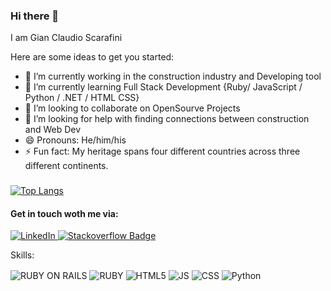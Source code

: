 ### Hi there 👋
I am Gian Claudio Scarafini


Here are some ideas to get you started:

- 🔭 I’m currently working in the construction industry and Developing tool 
- 🌱 I’m currently learning Full Stack Development {Ruby/ JavaScript / Python / .NET / HTML CSS} 
- 👯 I’m looking to collaborate on OpenSourve Projects 
- 🤔 I’m looking for help with finding connections between construction and Web Dev
- 😄 Pronouns: He/him/his
- ⚡ Fun fact: My heritage spans four different countries across three different continents.


###
[![Top Langs](https://github-readme-stats.vercel.app/api/top-langs/?username=GianClaudioScarafini&layout=donut-vertical)](https://github.com/GianClaudioScarafini/github-readme-stats)

#### Get in touch woth me via:

<a href="https://www.linkedin.com/in/gian-claudio-scarafini-/">
    <img src="https://img.shields.io/badge/LinkedIn-blue?tab=followers?logo=github&style=for-the-badge" alt="LinkedIn" />
</a>
<a href="https://stackoverflow.com/users/10179790/gscarafini">
    <img src="https://img.shields.io/badge/stackoverflow-f48226.svg?style=for-the-badge&logo=stackoverflow&logoColor=white" alt="Stackoverflow Badge" />
</a>

Skills:<br/>
  <div>
  <img align="center" alt="RUBY ON RAILS" src="https://img.shields.io/badge/Ruby_on_Rails-CC0000?style=for-the-badge&logo=ruby-on-rails&logoColor=white"/>
  <img align="center" alt="RUBY" src="https://img.shields.io/badge/Ruby-CC342D?style=for-the-badge&logo=ruby&logoColor=white"/>
  <img align="center" alt="HTML5" src="https://img.shields.io/badge/HTML5-E34F26?style=for-the-badge&logo=html5&logoColor=white"/>
  <img align="center" alt="JS" src="https://img.shields.io/badge/JavaScript-323330?style=for-the-badge&logo=javascript&logoColor=F7DF1E"/>
  <img align="center" alt="CSS" src="https://img.shields.io/badge/CSS-239120?&style=for-the-badge&logo=css3&logoColor=white"/>
  <img align="center" alt="Python" src="https://img.shields.io/badge/Python-3776AB?style=for-the-badge&logo=python&logoColor=white"/>
</div>
<br/>
